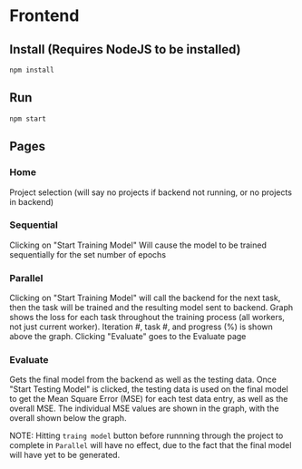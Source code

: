 # Frontend

## Install (Requires NodeJS to be installed)

```
npm install
```

## Run

```
npm start
```

## Pages

### Home

Project selection (will say no projects if backend not running, or no projects in backend)

### Sequential

Clicking on "Start Training Model" Will cause the model to be trained sequentially for the set number of epochs

### Parallel

Clicking on "Start Training Model" will call the backend for the next task, then the task will be trained and the resulting model sent to backend. Graph shows the loss for each task throughout the training process (all workers, not just current worker). Iteration #, task #, and progress (%) is shown above the graph. Clicking "Evaluate" goes to the Evaluate page

### Evaluate

Gets the final model from the backend as well as the testing data. Once "Start Testing Model" is clicked, the testing data is used on the final model to get the Mean Square Error (MSE) for each test data entry, as well as the overall MSE. The individual MSE values are shown in the graph, with the overall shown below the graph.

NOTE: Hitting `traing model` button before runnning through the project to complete in `Parallel` will have no effect, due to the fact that the final model will have yet to be generated. 
